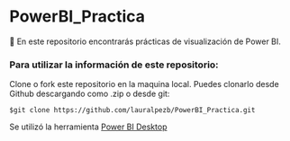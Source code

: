 # PowerBI_Practica
📑 En este repositorio encontrarás prácticas de visualización de Power BI.

### Para utilizar la información de este repositorio:

Clone o fork este repositorio en la maquina local. 
Puedes clonarlo desde Github descargando como .zip o desde git:

```
$git clone https://github.com/lauralpezb/PowerBI_Practica.git
```

Se utilizó la herramienta [Power BI Desktop](https://powerbi.microsoft.com/es-es/desktop/)